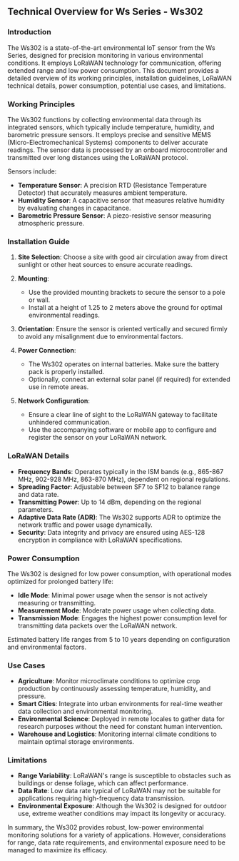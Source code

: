 ## Technical Overview for Ws Series - Ws302

### Introduction

The Ws302 is a state-of-the-art environmental IoT sensor from the Ws Series, designed for precision monitoring in various environmental conditions. It employs LoRaWAN technology for communication, offering extended range and low power consumption. This document provides a detailed overview of its working principles, installation guidelines, LoRaWAN technical details, power consumption, potential use cases, and limitations.

### Working Principles

The Ws302 functions by collecting environmental data through its integrated sensors, which typically include temperature, humidity, and barometric pressure sensors. It employs precise and sensitive MEMS (Micro-Electromechanical Systems) components to deliver accurate readings. The sensor data is processed by an onboard microcontroller and transmitted over long distances using the LoRaWAN protocol.

Sensors include:
- **Temperature Sensor**: A precision RTD (Resistance Temperature Detector) that accurately measures ambient temperature.
- **Humidity Sensor**: A capacitive sensor that measures relative humidity by evaluating changes in capacitance.
- **Barometric Pressure Sensor**: A piezo-resistive sensor measuring atmospheric pressure.

### Installation Guide

1. **Site Selection**: Choose a site with good air circulation away from direct sunlight or other heat sources to ensure accurate readings.
   
2. **Mounting**: 
   - Use the provided mounting brackets to secure the sensor to a pole or wall.
   - Install at a height of 1.25 to 2 meters above the ground for optimal environmental readings.
   
3. **Orientation**: Ensure the sensor is oriented vertically and secured firmly to avoid any misalignment due to environmental factors.

4. **Power Connection**: 
   - The Ws302 operates on internal batteries. Make sure the battery pack is properly installed.
   - Optionally, connect an external solar panel (if required) for extended use in remote areas.

5. **Network Configuration**:
   - Ensure a clear line of sight to the LoRaWAN gateway to facilitate unhindered communication.
   - Use the accompanying software or mobile app to configure and register the sensor on your LoRaWAN network.

### LoRaWAN Details

- **Frequency Bands**: Operates typically in the ISM bands (e.g., 865-867 MHz, 902-928 MHz, 863-870 MHz), dependent on regional regulations.
- **Spreading Factor**: Adjustable between SF7 to SF12 to balance range and data rate.
- **Transmitting Power**: Up to 14 dBm, depending on the regional parameters.
- **Adaptive Data Rate (ADR)**: The Ws302 supports ADR to optimize the network traffic and power usage dynamically.
- **Security**: Data integrity and privacy are ensured using AES-128 encryption in compliance with LoRaWAN specifications.

### Power Consumption

The Ws302 is designed for low power consumption, with operational modes optimized for prolonged battery life:
- **Idle Mode**: Minimal power usage when the sensor is not actively measuring or transmitting.
- **Measurement Mode**: Moderate power usage when collecting data.
- **Transmission Mode**: Engages the highest power consumption level for transmitting data packets over the LoRaWAN network.

Estimated battery life ranges from 5 to 10 years depending on configuration and environmental factors.

### Use Cases

- **Agriculture**: Monitor microclimate conditions to optimize crop production by continuously assessing temperature, humidity, and pressure.
- **Smart Cities**: Integrate into urban environments for real-time weather data collection and environmental monitoring.
- **Environmental Science**: Deployed in remote locales to gather data for research purposes without the need for constant human intervention.
- **Warehouse and Logistics**: Monitoring internal climate conditions to maintain optimal storage environments.

### Limitations

- **Range Variability**: LoRaWAN's range is susceptible to obstacles such as buildings or dense foliage, which can affect performance.
- **Data Rate**: Low data rate typical of LoRaWAN may not be suitable for applications requiring high-frequency data transmission.
- **Environmental Exposure**: Although the Ws302 is designed for outdoor use, extreme weather conditions may impact its longevity or accuracy.

In summary, the Ws302 provides robust, low-power environmental monitoring solutions for a variety of applications. However, considerations for range, data rate requirements, and environmental exposure need to be managed to maximize its efficacy.